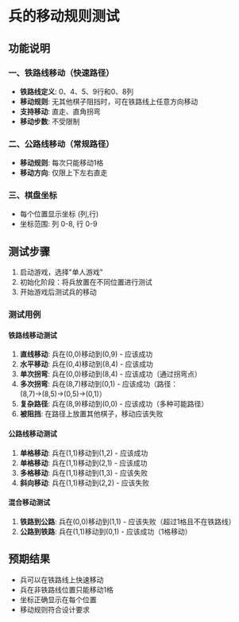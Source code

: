 # 兵的移动规则测试

## 功能说明

### 一、铁路线移动（快速路径）
- **铁路线定义**: 0、4、5、9行和0、8列
- **移动规则**: 无其他棋子阻挡时，可在铁路线上任意方向移动
- **支持移动**: 直走、直角拐弯
- **移动步数**: 不受限制

### 二、公路线移动（常规路径）
- **移动规则**: 每次只能移动1格
- **移动方向**: 仅限上下左右直走

### 三、棋盘坐标
- 每个位置显示坐标 (列,行)
- 坐标范围: 列 0-8, 行 0-9

## 测试步骤

1. 启动游戏，选择"单人游戏"
2. 初始化阶段：将兵放置在不同位置进行测试
3. 开始游戏后测试兵的移动

### 测试用例

#### 铁路线移动测试
1. **直线移动**: 兵在(0,0)移动到(0,9) - 应该成功
2. **水平移动**: 兵在(0,4)移动到(8,4) - 应该成功
3. **单次拐弯**: 兵在(0,0)移动到(8,4) - 应该成功（通过拐弯点）
4. **多次拐弯**: 兵在(8,7)移动到(0,1) - 应该成功（路径：(8,7)→(8,5)→(0,5)→(0,1)）
5. **复杂路径**: 兵在(8,9)移动到(0,0) - 应该成功（多种可能路径）
6. **被阻挡**: 在路径上放置其他棋子，移动应该失败

#### 公路线移动测试
1. **单格移动**: 兵在(1,1)移动到(1,2) - 应该成功
2. **单格移动**: 兵在(1,1)移动到(2,1) - 应该成功
3. **多格移动**: 兵在(1,1)移动到(1,3) - 应该失败
4. **斜向移动**: 兵在(1,1)移动到(2,2) - 应该失败

#### 混合移动测试
1. **铁路到公路**: 兵在(0,0)移动到(1,1) - 应该失败（超过1格且不在铁路线）
2. **公路到铁路**: 兵在(1,1)移动到(0,1) - 应该成功（1格移动）

## 预期结果

- 兵可以在铁路线上快速移动
- 兵在非铁路线位置只能移动1格
- 坐标正确显示在每个位置
- 移动规则符合设计要求
